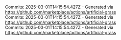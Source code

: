 Commits: 2025-03-01T14:15:54.427Z - Generated via https://github.com/marketplace/actions/artificial-grass
<br>
Commits: 2025-03-01T14:15:54.427Z - Generated via https://github.com/marketplace/actions/artificial-grass
<br>
Commits: 2025-03-01T14:15:54.427Z - Generated via https://github.com/marketplace/actions/artificial-grass
<br>
